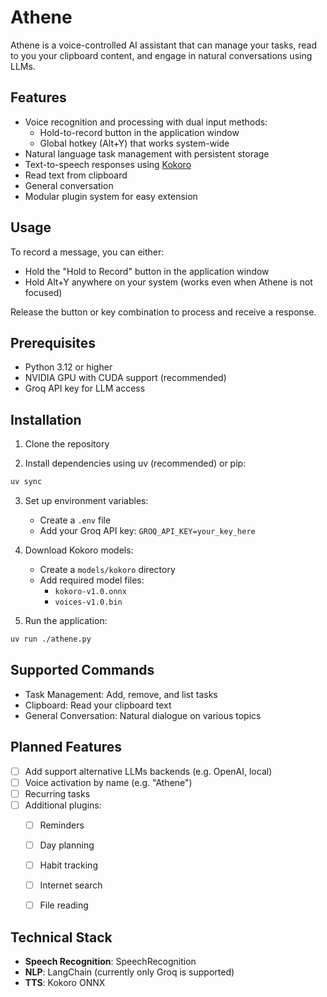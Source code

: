 # Athene

Athene is a voice-controlled AI assistant that can manage your tasks, read to you your clipboard content, and engage in natural conversations using LLMs.

## Features

- Voice recognition and processing with dual input methods:
  - Hold-to-record button in the application window
  - Global hotkey (Alt+Y) that works system-wide
- Natural language task management with persistent storage
- Text-to-speech responses using [Kokoro](https://github.com/thewh1teagle/kokoro-onnx)
- Read text from clipboard
- General conversation
- Modular plugin system for easy extension

## Usage

To record a message, you can either:
- Hold the "Hold to Record" button in the application window
- Hold Alt+Y anywhere on your system (works even when Athene is not focused)

Release the button or key combination to process and receive a response.

## Prerequisites

- Python 3.12 or higher
- NVIDIA GPU with CUDA support (recommended)
- Groq API key for LLM access


## Installation

1. Clone the repository

2. Install dependencies using uv (recommended) or pip:

```bash
uv sync
```

3. Set up environment variables:
   - Create a `.env` file
   - Add your Groq API key: `GROQ_API_KEY=your_key_here`

4. Download Kokoro models:
   - Create a `models/kokoro` directory
   - Add required model files:
     - `kokoro-v1.0.onnx`
     - `voices-v1.0.bin`

5. Run the application:

```bash
uv run ./athene.py
```

## Supported Commands

- Task Management: Add, remove, and list tasks
- Clipboard: Read your clipboard text
- General Conversation: Natural dialogue on various topics

## Planned Features

- [ ] Add support alternative LLMs backends (e.g. OpenAI, local)
- [ ] Voice activation by name (e.g. "Athene")
- [ ] Recurring tasks
- [ ] Additional plugins:
  - [ ] Reminders
  - [ ] Day planning
  - [ ] Habit tracking
  - [ ] Internet search
  - [ ] File reading


## Technical Stack

- **Speech Recognition**: SpeechRecognition
- **NLP**: LangChain (currently only Groq is supported)
- **TTS**: Kokoro ONNX